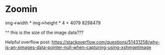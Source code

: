 # Zoomin

img->width * img->height * 4 + 4079
8298479

^^ this is the size of the image data???

Helpful overflow post:
https://stackoverflow.com/questions/51431258/why-is-an-ximages-data-pointer-null-when-capturing-using-xshmgetimage
